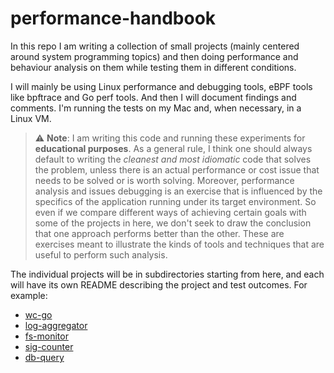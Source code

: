 # performance-handbook

In this repo I am writing a collection of small projects (mainly centered around system programming topics) and then doing performance and behaviour analysis on them while testing them in different conditions.

I will mainly be using Linux performance and debugging tools, eBPF tools like bpftrace and Go perf tools. And then I will document findings and comments. I'm running the tests on my Mac and, when necessary, in a Linux VM.

> ⚠️ **Note**: I am writing this code and running these experiments for **educational purposes**. As a general rule, I think one should always default to writing the *cleanest and most idiomatic* code that solves the problem, unless there is an actual performance or cost issue that needs to be solved or is worth solving. Moreover, performance analysis and issues debugging is an exercise that is influenced by the specifics of the application running under its target environment. So even if we compare different ways of achieving certain goals with some of the projects in here, we don't seek to draw the conclusion that one approach performs better than the other. These are exercises meant to illustrate the kinds of tools and techniques that are useful to perform such analysis.

The individual projects will be in subdirectories starting from here, and each will have its own README describing the project and test outcomes. For example:
- [wc-go](./wc-go)
- [log-aggregator](./log-aggregator)
- [fs-monitor](./fs-monitor)
- [sig-counter](./sig-counter)
- [db-query](./db-query)
